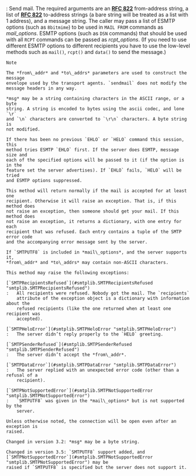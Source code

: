 :   Send mail. The required arguments are an [**RFC 822**](https://datatracker.ietf.org/doc/html/rfc822.html) from-address string, a list
    of [**RFC 822**](https://datatracker.ietf.org/doc/html/rfc822.html) to-address strings (a bare string will be treated as a list with 1
    address), and a message string. The caller may pass a list of ESMTP options
    (such as `8bitmime`) to be used in `MAIL FROM` commands as *mail\_options*.
    ESMTP options (such as `DSN` commands) that should be used with all `RCPT`
    commands can be passed as *rcpt\_options*. (If you need to use different ESMTP
    options to different recipients you have to use the low-level methods such as
    `mail()`, `rcpt()` and `data()` to send the message.)

    Note

    The *from\_addr* and *to\_addrs* parameters are used to construct the message
    envelope used by the transport agents. `sendmail` does not modify the
    message headers in any way.

    *msg* may be a string containing characters in the ASCII range, or a byte
    string. A string is encoded to bytes using the ascii codec, and lone `\r`
    and `\n` characters are converted to `\r\n` characters. A byte string is
    not modified.

    If there has been no previous `EHLO` or `HELO` command this session, this
    method tries ESMTP `EHLO` first. If the server does ESMTP, message size and
    each of the specified options will be passed to it (if the option is in the
    feature set the server advertises). If `EHLO` fails, `HELO` will be tried
    and ESMTP options suppressed.

    This method will return normally if the mail is accepted for at least one
    recipient. Otherwise it will raise an exception. That is, if this method does
    not raise an exception, then someone should get your mail. If this method does
    not raise an exception, it returns a dictionary, with one entry for each
    recipient that was refused. Each entry contains a tuple of the SMTP error code
    and the accompanying error message sent by the server.

    If `SMTPUTF8` is included in *mail\_options*, and the server supports it,
    *from\_addr* and *to\_addrs* may contain non-ASCII characters.

    This method may raise the following exceptions:

    [`SMTPRecipientsRefused`](#smtplib.SMTPRecipientsRefused "smtplib.SMTPRecipientsRefused")
    :   All recipients were refused. Nobody got the mail. The `recipients`
        attribute of the exception object is a dictionary with information about the
        refused recipients (like the one returned when at least one recipient was
        accepted).

    [`SMTPHeloError`](#smtplib.SMTPHeloError "smtplib.SMTPHeloError")
    :   The server didn’t reply properly to the `HELO` greeting.

    [`SMTPSenderRefused`](#smtplib.SMTPSenderRefused "smtplib.SMTPSenderRefused")
    :   The server didn’t accept the *from\_addr*.

    [`SMTPDataError`](#smtplib.SMTPDataError "smtplib.SMTPDataError")
    :   The server replied with an unexpected error code (other than a refusal of a
        recipient).

    [`SMTPNotSupportedError`](#smtplib.SMTPNotSupportedError "smtplib.SMTPNotSupportedError")
    :   `SMTPUTF8` was given in the *mail\_options* but is not supported by the
        server.

    Unless otherwise noted, the connection will be open even after an exception is
    raised.

    Changed in version 3.2: *msg* may be a byte string.

    Changed in version 3.5: `SMTPUTF8` support added, and [`SMTPNotSupportedError`](#smtplib.SMTPNotSupportedError "smtplib.SMTPNotSupportedError") may be
    raised if `SMTPUTF8` is specified but the server does not support it.